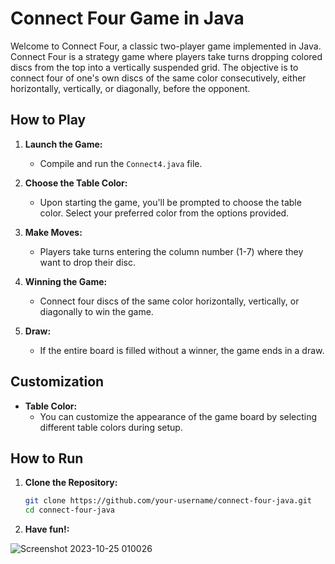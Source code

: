 # Connect Four Game in Java

Welcome to Connect Four, a classic two-player game implemented in Java. Connect Four is a strategy game where players take turns dropping colored discs from the top into a vertically suspended grid. The objective is to connect four of one's own discs of the same color consecutively, either horizontally, vertically, or diagonally, before the opponent.

## How to Play

1. **Launch the Game:**
   - Compile and run the `Connect4.java` file.

2. **Choose the Table Color:**
   - Upon starting the game, you'll be prompted to choose the table color. Select your preferred color from the options provided.

3. **Make Moves:**
   - Players take turns entering the column number (1-7) where they want to drop their disc.

4. **Winning the Game:**
   - Connect four discs of the same color horizontally, vertically, or diagonally to win the game.

5. **Draw:**
   - If the entire board is filled without a winner, the game ends in a draw.

## Customization

- **Table Color:**
   - You can customize the appearance of the game board by selecting different table colors during setup.

## How to Run

1. **Clone the Repository:**
   ```bash
   git clone https://github.com/your-username/connect-four-java.git
   cd connect-four-java
2. **Have fun!:**

   
   
![Screenshot 2023-10-25 010026](https://github.com/gjzuloaga/ConnectFour/assets/119768381/81dd2b61-fb57-4522-be3f-e85931f9c819)



